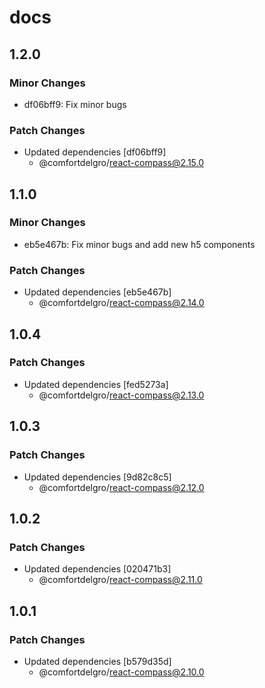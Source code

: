 # docs

## 1.2.0

### Minor Changes

- df06bff9: Fix minor bugs

### Patch Changes

- Updated dependencies [df06bff9]
  - @comfortdelgro/react-compass@2.15.0

## 1.1.0

### Minor Changes

- eb5e467b: Fix minor bugs and add new h5 components

### Patch Changes

- Updated dependencies [eb5e467b]
  - @comfortdelgro/react-compass@2.14.0

## 1.0.4

### Patch Changes

- Updated dependencies [fed5273a]
  - @comfortdelgro/react-compass@2.13.0

## 1.0.3

### Patch Changes

- Updated dependencies [9d82c8c5]
  - @comfortdelgro/react-compass@2.12.0

## 1.0.2

### Patch Changes

- Updated dependencies [020471b3]
  - @comfortdelgro/react-compass@2.11.0

## 1.0.1

### Patch Changes

- Updated dependencies [b579d35d]
  - @comfortdelgro/react-compass@2.10.0
